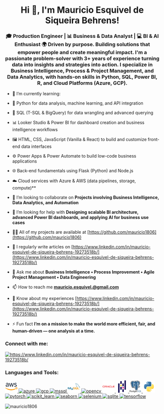 <h1 align="center">Hi 👋, I'm Mauricio Esquivel de Siqueira Behrens!</h1>
<h3 align="center">🎓 Production Engineer | 📊 Business & Data Analyst | 💻 BI & AI Enthusiast 🌍 Driven by purpose. Building solutions that empower people and create meaningful impact. I'm a passionate problem-solver with 3+ years of experience turning data into insights and strategies into action. I specialize in Business Intelligence, Process & Project Management, and Data Analytics, with hands-on skills in Python, SQL, Power BI, R, and Cloud Platforms (Azure, GCP).</h3>

- 🌱 I’m currently learning:
- 🐍 Python for data analysis, machine learning, and API integration
- 💾 SQL (T-SQL & BigQuery) for data wrangling and advanced querying
- 📊 Looker Studio & Power BI for dashboard creation and business intelligence workflows
- 🖼️ HTML, CSS, JavaScript (Vanilla & React) to build and customize front-end data interfaces
- ⚙️ Power Apps & Power Automate to build low-code business applications
- 🌐 Back-end fundamentals using Flask (Python) and Node.js
- ☁️ Cloud services with Azure & AWS (data pipelines, storage, compute)**

- 👯 I’m looking to collaborate on **Projects involving Business Intelligence, Data Analytics, and Automation**

- 🤝 I’m looking for help with **Designing scalable BI architecture, advanced Power BI dashboards, and applying AI for business use cases**

- 👨‍💻 All of my projects are available at [https://github.com/mauricio1806](https://github.com/mauricio1806)

- 📝 I regularly write articles on [https://www.linkedin.com/in/mauricio-esquivel-de-siqueira-behrens-19273518b/](https://www.linkedin.com/in/mauricio-esquivel-de-siqueira-behrens-19273518b/)

- 💬 Ask me about **Business Intelligence • Process Improvement • Agile Project Management • Data Engineering**

- 📫 How to reach me **mauricio.esquivel.@gmail.com**

- 📄 Know about my experiences [https://www.linkedin.com/in/mauricio-esquivel-de-siqueira-behrens-19273518b/](https://www.linkedin.com/in/mauricio-esquivel-de-siqueira-behrens-19273518b/)

- ⚡ Fun fact **I’m on a mission to make the world more efficient, fair, and human-driven — one analysis at a time.**

<h3 align="left">Connect with me:</h3>
<p align="left">
<a href="https://linkedin.com/in/https://www.linkedin.com/in/mauricio-esquivel-de-siqueira-behrens-19273518b/" target="blank"><img align="center" src="https://raw.githubusercontent.com/rahuldkjain/github-profile-readme-generator/master/src/images/icons/Social/linked-in-alt.svg" alt="https://www.linkedin.com/in/mauricio-esquivel-de-siqueira-behrens-19273518b/" height="30" width="40" /></a>
</p>

<h3 align="left">Languages and Tools:</h3>
<p align="left"> <a href="https://aws.amazon.com" target="_blank" rel="noreferrer"> <img src="https://raw.githubusercontent.com/devicons/devicon/master/icons/amazonwebservices/amazonwebservices-original-wordmark.svg" alt="aws" width="40" height="40"/> </a> <a href="https://azure.microsoft.com/en-in/" target="_blank" rel="noreferrer"> <img src="https://www.vectorlogo.zone/logos/microsoft_azure/microsoft_azure-icon.svg" alt="azure" width="40" height="40"/> </a> <a href="https://cloud.google.com" target="_blank" rel="noreferrer"> <img src="https://www.vectorlogo.zone/logos/google_cloud/google_cloud-icon.svg" alt="gcp" width="40" height="40"/> </a> <a href="https://www.microsoft.com/en-us/sql-server" target="_blank" rel="noreferrer"> <img src="https://www.svgrepo.com/show/303229/microsoft-sql-server-logo.svg" alt="mssql" width="40" height="40"/> </a> <a href="https://www.mysql.com/" target="_blank" rel="noreferrer"> <img src="https://raw.githubusercontent.com/devicons/devicon/master/icons/mysql/mysql-original-wordmark.svg" alt="mysql" width="40" height="40"/> </a> <a href="https://opencv.org/" target="_blank" rel="noreferrer"> <img src="https://www.vectorlogo.zone/logos/opencv/opencv-icon.svg" alt="opencv" width="40" height="40"/> </a> <a href="https://www.oracle.com/" target="_blank" rel="noreferrer"> <img src="https://raw.githubusercontent.com/devicons/devicon/master/icons/oracle/oracle-original.svg" alt="oracle" width="40" height="40"/> </a> <a href="https://pandas.pydata.org/" target="_blank" rel="noreferrer"> <img src="https://raw.githubusercontent.com/devicons/devicon/2ae2a900d2f041da66e950e4d48052658d850630/icons/pandas/pandas-original.svg" alt="pandas" width="40" height="40"/> </a> <a href="https://www.postgresql.org" target="_blank" rel="noreferrer"> <img src="https://raw.githubusercontent.com/devicons/devicon/master/icons/postgresql/postgresql-original-wordmark.svg" alt="postgresql" width="40" height="40"/> </a> <a href="https://www.python.org" target="_blank" rel="noreferrer"> <img src="https://raw.githubusercontent.com/devicons/devicon/master/icons/python/python-original.svg" alt="python" width="40" height="40"/> </a> <a href="https://pytorch.org/" target="_blank" rel="noreferrer"> <img src="https://www.vectorlogo.zone/logos/pytorch/pytorch-icon.svg" alt="pytorch" width="40" height="40"/> </a> <a href="https://scikit-learn.org/" target="_blank" rel="noreferrer"> <img src="https://upload.wikimedia.org/wikipedia/commons/0/05/Scikit_learn_logo_small.svg" alt="scikit_learn" width="40" height="40"/> </a> <a href="https://seaborn.pydata.org/" target="_blank" rel="noreferrer"> <img src="https://seaborn.pydata.org/_images/logo-mark-lightbg.svg" alt="seaborn" width="40" height="40"/> </a> <a href="https://www.selenium.dev" target="_blank" rel="noreferrer"> <img src="https://raw.githubusercontent.com/detain/svg-logos/780f25886640cef088af994181646db2f6b1a3f8/svg/selenium-logo.svg" alt="selenium" width="40" height="40"/> </a> <a href="https://www.sqlite.org/" target="_blank" rel="noreferrer"> <img src="https://www.vectorlogo.zone/logos/sqlite/sqlite-icon.svg" alt="sqlite" width="40" height="40"/> </a> <a href="https://www.tensorflow.org" target="_blank" rel="noreferrer"> <img src="https://www.vectorlogo.zone/logos/tensorflow/tensorflow-icon.svg" alt="tensorflow" width="40" height="40"/> </a> </p>

<p><img align="center" src="https://github-readme-stats.vercel.app/api/top-langs?username=mauricio1806&show_icons=true&locale=en&layout=compact" alt="mauricio1806" /></p>
